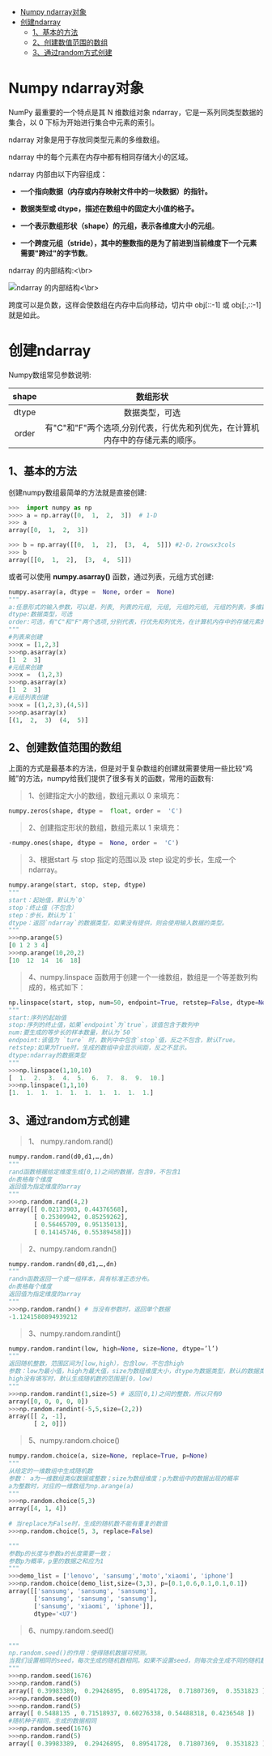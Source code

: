﻿
<!-- TOC -->

- [Numpy ndarray对象](#numpy-ndarray对象)
- [创建ndarray](#创建ndarray)
    - [1、基本的方法](#1基本的方法)
    - [2、创建数值范围的数组](#2创建数值范围的数组)
    - [3、通过random方式创建](#3通过random方式创建)

<!-- /TOC -->

# Numpy ndarray对象
NumPy 最重要的一个特点是其 N 维数组对象 ndarray，它是一系列同类型数据的集合，以 0 下标为开始进行集合中元素的索引。

ndarray 对象是用于存放同类型元素的多维数组。

ndarray 中的每个元素在内存中都有相同存储大小的区域。

ndarray 内部由以下内容组成：

-   **一个指向数据（内存或内存映射文件中的一块数据）的指针。**
    
-   **数据类型或 dtype，描述在数组中的固定大小值的格子。**
    
-   **一个表示数组形状（shape）的元组，表示各维度大小的元组**。
    
-   **一个跨度元组（stride），其中的整数指的是为了前进到当前维度下一个元素需要"跨过"的字节数**。
    
ndarray 的内部结构:<\br>

![ndarray 的内部结构](http://www.runoob.com/wp-content/uploads/2018/10/ndarray.png)<\br>

跨度可以是负数，这样会使数组在内存中后向移动，切片中 obj[::-1] 或 obj[:,::-1] 就是如此。

# 创建ndarray
Numpy数组常见参数说明:

|shape|数组形状 |
|:--:|:--:|
|dtype|数据类型，可选|
|order|有"C"和"F"两个选项,分别代表，行优先和列优先，在计算机内存中的存储元素的顺序。|

## 1、基本的方法

创建numpy数组最简单的方法就是直接创建:
```python
>>>  import numpy as np
>>>> a = np.array([0,  1,  2,  3])  # 1-D  
>>> a
array([0,  1,  2,  3])  

>>> b = np.array([[0,  1,  2],  [3,  4,  5]]) #2-D，2rowsx3cols
>>> b
array([[0,  1,  2],  [3,  4,  5]])
```
或者可以使用 **numpy.asarray()** 函数，通过列表，元组方式创建:
```python
numpy.asarray(a, dtype =  None, order =  None)
"""
a:任意形式的输入参数，可以是，列表, 列表的元组, 元组, 元组的元组, 元组的列表，多维数组
dtype:数据类型，可选
order:可选，有"C"和"F"两个选项,分别代表，行优先和列优先，在计算机内存中的存储元素的顺序。
"""
#列表来创建
>>>x = [1,2,3]  
>>>np.asarray(x) 
[1  2  3]
#元组来创建
>>>x =  (1,2,3) 
>>>np.asarray(x) 
[1  2  3]
#元组列表创建
>>>x = [(1,2,3),(4,5)]  
>>>np.asarray(x)
[(1,  2,  3)  (4,  5)]
```
## 2、创建数值范围的数组
上面的方式是最基本的方法，但是对于复杂数组的创建就需要使用一些比较“鸡贼”的方法，numpy给我们提供了很多有关的函数，常用的函数有:
>1、创建指定大小的数组，数组元素以 0 来填充：
```python
numpy.zeros(shape, dtype =  float, order =  'C')
```
>2、创建指定形状的数组，数组元素以 1 来填充：
```python
·numpy.ones(shape, dtype =  None, order =  'C')
```
>3、根据start 与 stop 指定的范围以及 step 设定的步长，生成一个 ndarray。
```python
numpy.arange(start, stop, step, dtype)
"""
start：起始值，默认为`0`
stop：终止值（不包含）
step：步长，默认为`1`
dtype：返回`ndarray`的数据类型，如果没有提供，则会使用输入数据的类型。
"""
>>>np.arange(5)
[0 1 2 3 4]
>>>np.arange(10,20,2)
[10  12  14  16  18]
```
>4、numpy.linspace 函数用于创建一个一维数组，数组是一个等差数列构成的，格式如下：
```python
np.linspace(start, stop, num=50, endpoint=True, retstep=False, dtype=None)
"""
start:序列的起始值
stop:序列的终止值，如果`endpoint`为`true`，该值包含于数列中
num:要生成的等步长的样本数量，默认为`50`
endpoint:该值为 `ture` 时，数列中中包含`stop`值，反之不包含，默认True。
retstep:如果为True时，生成的数组中会显示间距，反之不显示。
dtype:ndarray的数据类型
"""
>>>np.linspace(1,10,10)
[  1.  2.  3.  4.  5.  6.  7.  8.  9.  10.]
>>>np.linspace(1,1,10)
[1.  1.  1.  1.  1.  1.  1.  1.  1.  1.]
```
## 3、通过random方式创建
>1、 numpy.random.rand()
```python
numpy.random.rand(d0,d1,…,dn)
"""
rand函数根据给定维度生成[0,1)之间的数据，包含0，不包含1
dn表格每个维度
返回值为指定维度的array
"""
>>>np.random.rand(4,2)
array([[ 0.02173903, 0.44376568],
       [ 0.25309942, 0.85259262],
       [ 0.56465709, 0.95135013],
       [ 0.14145746, 0.55389458]])
```
>2、numpy.random.randn()
```python
numpy.random.randn(d0,d1,…,dn)
"""
randn函数返回一个或一组样本，具有标准正态分布。
dn表格每个维度
返回值为指定维度的array
"""
>>>np.random.randn() # 当没有参数时，返回单个数据
-1.1241580894939212
```
>3、numpy.random.randint()
```python
numpy.random.randint(low, high=None, size=None, dtype=’l’)
"""
返回随机整数，范围区间为[low,high），包含low，不包含high
参数：low为最小值，high为最大值，size为数组维度大小，dtype为数据类型，默认的数据类型是np.int
high没有填写时，默认生成随机数的范围是[0，low)
"""
>>>np.random.randint(1,size=5) # 返回[0,1)之间的整数，所以只有0	
array([0, 0, 0, 0, 0])
>>>np.random.randint(-5,5,size=(2,2))
array([[ 2, -1],    
	   [ 2, 0]])
```
>5、numpy.random.choice()
```python
numpy.random.choice(a, size=None, replace=True, p=None)
"""
从给定的一维数组中生成随机数
参数： a为一维数组类似数据或整数；size为数组维度；p为数组中的数据出现的概率
a为整数时，对应的一维数组为np.arange(a)
"""	
>>>np.random.choice(5,3)
array([4, 1, 4])
  
# 当replace为False时，生成的随机数不能有重复的数值
>>>np.random.choice(5, 3, replace=False)

"""
参数p的长度与参数a的长度需要一致；
参数p为概率，p里的数据之和应为1
"""
>>>demo_list = ['lenovo', 'sansumg','moto','xiaomi', 'iphone']
>>>np.random.choice(demo_list,size=(3,3), p=[0.1,0.6,0.1,0.1,0.1])
array([['sansumg', 'sansumg', 'sansumg'],
       ['sansumg', 'sansumg', 'sansumg'],
	   ['sansumg', 'xiaomi', 'iphone']],
	   dtype='<U7')
```
>6、numpy.random.seed()
```python
"""
np.random.seed()的作用：使得随机数据可预测。
当我们设置相同的seed，每次生成的随机数相同。如果不设置seed，则每次会生成不同的随机数
"""
>>>np.random.seed(1676)
>>>np.random.rand(5)
array([ 0.39983389,  0.29426895,  0.89541728,  0.71807369,  0.3531823 ])
>>>np.random.seed(0)
>>>np.random.rand(5)
array([ 0.5488135 , 0.71518937, 0.60276338, 0.54488318, 0.4236548 ])
#随机种子相同，生成的数据相同
>>>np.random.seed(1676)
>>>np.random.rand(5)
array([ 0.39983389,  0.29426895,  0.89541728,  0.71807369,  0.3531823 ])
```
